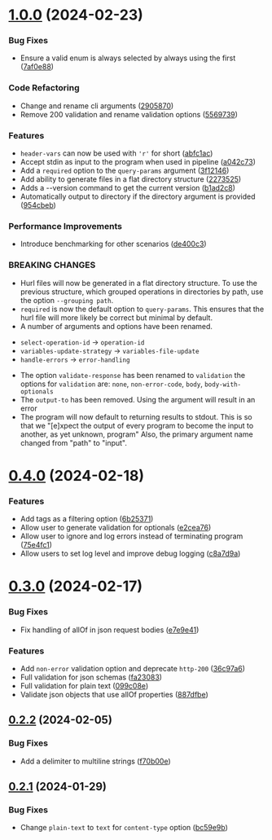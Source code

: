 # [1.0.0](https://github.com/ethancarlsson/openapi-to-hurl/compare/v0.4.0...v1.0.0) (2024-02-23)


### Bug Fixes

* Ensure a valid enum is always selected by always using the first ([7af0e88](https://github.com/ethancarlsson/openapi-to-hurl/commit/7af0e88f646e6bf21e12b3f1975f3134b256ddbf))


### Code Refactoring

* Change and rename cli arguments ([2905870](https://github.com/ethancarlsson/openapi-to-hurl/commit/2905870dc5b79e34e7f2536123a0db9844e6a893))
* Remove 200 validation and rename validation options ([5569739](https://github.com/ethancarlsson/openapi-to-hurl/commit/5569739bfd12c8ab96631cbebb6b51af2d121078))


### Features

* `header-vars` can now be used with `'r'` for short ([abfc1ac](https://github.com/ethancarlsson/openapi-to-hurl/commit/abfc1ac37ad514d1c50ad21fff8f7010227c4fc3))
* Accept stdin as input to the program when used in pipeline ([a042c73](https://github.com/ethancarlsson/openapi-to-hurl/commit/a042c731534283b4e3d755cf8e8f1e6ca972567b))
* Add a `required` option to the `query-params` argument ([3f12146](https://github.com/ethancarlsson/openapi-to-hurl/commit/3f121465789bf4fd03db62582d613bc504f94fb0))
* Add ability to generate files in a flat directory structure ([2273525](https://github.com/ethancarlsson/openapi-to-hurl/commit/2273525b0c21fe7602dd7edacec79900934d78b5))
* Adds a --version command to get the current version ([b1ad2c8](https://github.com/ethancarlsson/openapi-to-hurl/commit/b1ad2c8ecc2c2fa19feda3cee446b5ab413482bb))
* Automatically output to directory if the directory argument is provided ([954cbeb](https://github.com/ethancarlsson/openapi-to-hurl/commit/954cbeb9226c33c9ec8f4977b928c19adec8dca1))


### Performance Improvements

* Introduce benchmarking for other scenarios ([de400c3](https://github.com/ethancarlsson/openapi-to-hurl/commit/de400c3aa29c02028442e4c17f257021f1f95a1f))


### BREAKING CHANGES

* Hurl files will now be generated in a flat directory structure. To use the
previous structure, which grouped operations in directories by path, use the option
`--grouping path`.
* `required` is now the default option to `query-params`. This ensures that
the hurl file will more likely be correct but minimal by default.
* A number of arguments and options have been renamed.
- `select-operation-id` -> `operation-id`
- `variables-update-strategy` -> `variables-file-update`
- `handle-errors` -> `error-handling`
* The option `validate-response` has been renamed to `validation` the options
for `validation` are: `none`, `non-error-code`, `body`, `body-with-optionals`
* The `output-to` has been removed. Using the argument will result in an error
* The program will now default to returning results to stdout.
This is so that we "[e]xpect the output of every program to become the input to another, as yet unknown, program"
Also, the primary argument name changed from "path" to "input".



# [0.4.0](https://github.com/ethancarlsson/openapi-to-hurl/compare/v0.3.0...v0.4.0) (2024-02-18)


### Features

* Add tags as a filtering option ([6b25371](https://github.com/ethancarlsson/openapi-to-hurl/commit/6b25371ef8b958d83ac76f93308816ce4f9c23c6))
* Allow user to generate validation for optionals ([e2cea76](https://github.com/ethancarlsson/openapi-to-hurl/commit/e2cea768d230505618f34e6e663fe3ae0e08b7c0))
* Allow user to ignore and log errors instead of terminating program ([75e4fc1](https://github.com/ethancarlsson/openapi-to-hurl/commit/75e4fc102f91f0410a525f4466006fa72310a90c))
* Allow users to set log level and improve debug logging ([c8a7d9a](https://github.com/ethancarlsson/openapi-to-hurl/commit/c8a7d9aabcd8f4b35581b594e09caa0198ac9dff))



# [0.3.0](https://github.com/ethancarlsson/openapi-to-hurl/compare/v0.2.2...v0.3.0) (2024-02-17)


### Bug Fixes

* Fix handling of allOf in json request bodies ([e7e9e41](https://github.com/ethancarlsson/openapi-to-hurl/commit/e7e9e410eb4f5aeda4c09f737744673fc15f14c0))


### Features

* Add `non-error` validation option and deprecate `http-200` ([36c97a6](https://github.com/ethancarlsson/openapi-to-hurl/commit/36c97a678e6c75871f94abbab0f9bf426a4104c7))
* Full validation for json schemas ([fa23083](https://github.com/ethancarlsson/openapi-to-hurl/commit/fa230838b5acb72d20d6c39ebe11e7eca71273a0))
* Full validation for plain text ([099c08e](https://github.com/ethancarlsson/openapi-to-hurl/commit/099c08e1a8e647b3d1d6d0d7d9069922c6711ed0))
* Validate json objects that use allOf properties ([887dfbe](https://github.com/ethancarlsson/openapi-to-hurl/commit/887dfbe1fdc2911c0c23c728d9a73cb974e6fb36))



## [0.2.2](https://github.com/ethancarlsson/openapi-to-hurl/compare/v0.2.1...v0.2.2) (2024-02-05)


### Bug Fixes

* Add a delimiter to multiline strings ([f70b00e](https://github.com/ethancarlsson/openapi-to-hurl/commit/f70b00e118ff46ef2bf2d65d3111bca4b04fdc41))



## [0.2.1](https://github.com/ethancarlsson/openapi-to-hurl/compare/v0.2.0...v0.2.1) (2024-01-29)


### Bug Fixes

* Change `plain-text` to `text` for `content-type` option ([bc59e9b](https://github.com/ethancarlsson/openapi-to-hurl/commit/bc59e9b40804c0215ab7b1cea0cd9976eb427763))



